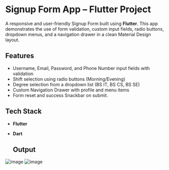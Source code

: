 # Signup Form App – Flutter Project

A responsive and user-friendly Signup Form built using **Flutter**. This app demonstrates the use of form validation, custom input fields, radio buttons, dropdown menus, and a navigation drawer in a clean Material Design layout.

## Features
- Username, Email, Password, and Phone Number input fields with validation
- Shift selection using radio buttons (Morning/Evening)
- Degree selection from a dropdown list (BS IT, BS CS, BS SE)
- Custom Navigation Drawer with profile and menu items
- Form reset and success Snackbar on submit.
## Tech Stack
- **Flutter**
- **Dart**

  ## Output

![image](https://github.com/user-attachments/assets/80659d0c-73c1-4998-8d52-a5029ec955c3)
![image](https://github.com/user-attachments/assets/62facc71-e408-420e-bffa-25d32bc99c6e)




